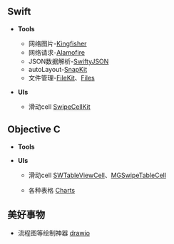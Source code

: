 ## Swift

* **Tools**

  * 网络图片-[Kingfisher](https://github.com/onevcat/Kingfisher)
  * 网络请求-[Alamofire](https://github.com/Alamofire/Alamofire)
  * JSON数据解析-[SwiftyJSON](https://github.com/SwiftyJSON/SwiftyJSON)
  * autoLayout-[SnapKit](https://github.com/SnapKit/SnapKit)
  * 文件管理-[FileKit](https://github.com/nvzqz/FileKit)、[Files](https://github.com/JohnSundell/Files)
  
  

* **UIs**
  * 滑动cell [SwipeCellKit](https://github.com/SwipeCellKit/SwipeCellKit)


## Objective C

* **Tools**

* **UIs**
  * 滑动cell [SWTableViewCell](https://github.com/CEWendel/SWTableViewCell)、[MGSwipeTableCell](https://github.com/MortimerGoro/MGSwipeTableCell)
  
  * 各种表格 [Charts](https://github.com/danielgindi/Charts)
  

## 美好事物

* 流程图等绘制神器 [drawio](https://github.com/jgraph/drawio)